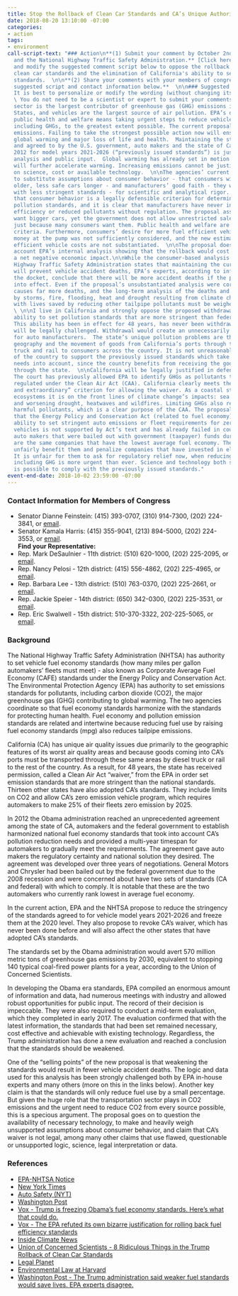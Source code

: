 ```yaml
---
title: Stop the Rollback of Clean Car Standards and CA’s Unique Authority
date: 2018-08-20 13:10:00 -07:00
categories:
- action
tags:
- environment
call-script-text: "### Action\n**(1) Submit your comment by October 2nd to the EPA
  and the National Highway Traffic Safety Administration.** [Click here](https://www.regulations.gov/comment?D=EPA-HQ-OAR-2018-0283-0001)**
  and modify the suggested comment script below to oppose the rollback of key federal
  clean car standards and the elimination of California's ability to set more stringent
  standards.  \n\n**(2) Share your comments with your members of congress using the
  suggested script and contact information below.**  \n\n### Suggested Comment Script\n*Note:
  It is best to personalize or modify the wording (without changing its meaning).
  \ You do not need to be a scientist or expert to submit your comments.*\n\nThe transportation
  sector is the largest contributor of greenhouse gas (GHG) emissions in the United
  States, and vehicles are the largest source of air pollution. EPA’s duty to protect
  public health and welfare means taking urgent steps to reduce vehicle emissions,
  including GHGs, to the greatest extent possible. The current proposal will increase
  emissions. Failing to take the strongest possible action now will ensure escalated
  global warming and major loss of life and health.  Maintaining the standards developed
  and agreed to by the U.S. government, auto makers and the state of California in
  2012 for model years 2021-2026 (“previously issued standards”) is justified by thorough
  analysis and public input.  Global warming has already set in motion changes that
  will further accelerate warming. Increasing emissions cannot be justified based
  on science, cost or available technology.  \n\nThe agencies’ current proposal appears
  to substitute assumptions about consumer behavior - that consumers will keep their
  older, less safe cars longer - and manufacturers’ good faith - they will over-comply
  with less stringent standards - for scientific and analytical rigor. It is not clear
  that consumer behavior is a legally defensible criterion for determining health-based
  pollution standards, and it is clear that manufacturers have never increased fuel
  efficiency or reduced pollutants without regulation. The proposal asserts that consumers
  want bigger cars, yet the government does not allow unrestricted sales of opioids
  just because many consumers want them. Public health and welfare are the most important
  criteria. Furthermore, consumers’ desire for more fuel efficient vehicles that save
  money at the pump was not sufficiently considered, and the new estimates of fuel
  efficient vehicle costs are not substantiated.  \n\nThe proposal does not take into
  account EPA’s internal analysis showing that the rollback would cost jobs and have
  a net negative economic impact.\n\nWhile the consumer-based analysis of the National
  Highway Traffic Safety Administration states that maintaining the current standards
  will prevent vehicle accident deaths, EPA’s experts, according to information in
  the docket, conclude that there will be more accident deaths if the proposal goes
  into effect. Even if the proposal’s unsubstantiated analysis were correct, air pollution
  causes far more deaths, and the long-term analysis of the deaths and illness caused
  by storms, fire, flooding, heat and drought resulting from climate change, along
  with lives saved by reducing other tailpipe pollutants must be weighed more thoroughly.
  \ \n\nI live in California and strongly oppose the proposed withdrawal of California’s
  ability to set pollution standards that are more stringent than federal standards.
  This ability has been in effect for 48 years, has never been withdrawn before, and
  will be legally challenged. Withdrawal would create an unnecessarily uncertain future
  for auto manufacturers.  The state’s unique pollution problems are the result of
  geography and the movement of goods from California’s ports through the state by
  truck and rail to consumers across the country. It is not unreasonable for the rest
  of the country to support the previously issued standards which take California’s
  needs into account, since the country benefits from receiving the goods transported
  through the state.  \n\nCalifornia will be legally justified in defending its waiver.
  The court has previously allowed EPA to identify GHGs as pollutants that may be
  regulated under the Clean Air Act (CAA). California clearly meets the “compelling
  and extraordinary” criterion for allowing the waiver. As a coastal state with desert
  ecosystems it is on the front lines of climate change’s impacts: sea level rise
  and worsening drought, heatwaves and wildfires. Limiting GHGs also reduces other
  harmful pollutants, which is a clear purpose of the CAA. The proposal’s assertion
  that the Energy Policy and Conservation Act (related to fuel economy) preempts California’s
  ability to set stringent auto emissions or fleet requirements for zero emission
  vehicles is not supported by Act’s text and has already failed in court.  \n\nThe
  auto makers that were bailed out with government (taxpayer) funds during the recession
  are the same companies that have the lowest average fuel economy. The proposal would
  unfairly benefit them and penalize companies that have invested in electric vehicles.
  It is unfair for them to ask for regulatory relief now, when reducing pollutants
  including GHG is more urgent than ever. Science and technology both show that it
  is possible to comply with the previously issued standards."
event-end-date: 2018-10-02 23:59:00 -07:00
---
```


### Contact Information for Members of Congress
  * Senator Dianne Feinstein: (415) 393-0707, (310) 914-7300, (202) 224-3841, or [email](https://www.feinstein.senate.gov/public/index.cfm/e-mail-me).  
  * Senator Kamala Harris: (415) 355-9041, (213) 894-5000, (202) 224-3553, or [email](https://www.harris.senate.gov/contact/email).  
**Find your Representative:**
  * Rep. Mark DeSaulnier - 11th district:  (510) 620-1000, (202) 225-2095, or [email](https://desaulnier.house.gov/contact/email).  
  * Rep. Nancy Pelosi - 12th district:  (415) 556-4862, (202) 225-4965, or [email](https://pelosi.house.gov/contact-me/email-me).  
  * Rep. Barbara Lee - 13th district:  (510) 763-0370, (202) 225-2661, or [email](https://lee.house.gov/contact/email-me).  
  * Rep. Jackie Speier - 14th district: (650) 342-0300, (202) 225-3531, or [email](https://speier.house.gov/contact/email).  
  * Rep. Eric Swalwell - 15th district: 510-370-3322, 202-225-5065, or [email](https://swalwell.house.gov/contact).  

### Background
The National Highway Traffic Safety Administration (NHTSA) has authority to set vehicle fuel economy standards (how many miles per gallon automakers’ fleets must meet) - also known as Corporate Average Fuel Economy (CAFE) standards under the Energy Policy and Conservation Act. The Environmental Protection Agency (EPA) has authority to set emissions standards for pollutants, including carbon dioxide (CO2), the major greenhouse gas (GHG) contributing to global warming. The two agencies coordinate so that fuel economy standards harmonize with the standards for protecting human health. Fuel economy and pollution emission standards are related and intertwine because reducing fuel use by raising fuel economy standards (mpg) also reduces tailpipe emissions.  

California (CA) has unique air quality issues due primarily to the geographic features of its worst air quality areas and because goods coming into CA’s ports must be transported through these same areas by diesel truck or rail to the rest of the country.  As a result, for 48 years, the state has received permission, called a Clean Air Act “waiver,” from the EPA in order set emission standards that are more stringent than the national standards.  Thirteen other states have also adopted CA’s standards.  They include limits on CO2 and allow CA’s zero emission vehicle program, which requires automakers to make 25% of their fleets zero emission by 2025.  

In 2012 the Obama administration reached an unprecedented agreement among the state of CA, automakers and the federal government to establish harmonized national fuel economy standards that took into account CA’s pollution reduction needs and provided a multi-year timespan for automakers to gradually meet the requirements. The agreement gave auto makers the regulatory certainty and national solution they desired. The agreement was developed over three years of negotiations. General Motors and Chrysler had been bailed out by the federal government due to the 2008 recession and were concerned about have two sets of standards (CA and federal) with which to comply. It is notable that these are the two automakers who currently rank lowest in average fuel economy.  

In the current action, EPA and the NHTSA propose to reduce the stringency of the standards agreed to for vehicle model years 2021-2026 and freeze them at the 2020 level. They also propose to revoke CA’s waiver, which has never been done before and will also affect the other states that have adopted CA’s standards.  

The standards set by the Obama administration would avert 570 million metric tons of greenhouse gas emissions by 2030, equivalent to stopping 140 typical coal-fired power plants for a year, according to the  Union of Concerned Scientists.  

In developing the Obama era standards, EPA compiled an enormous amount of information and data, had numerous meetings with industry and allowed robust opportunities for public input. The record of their decision is impeccable. They were also required to conduct a mid-term evaluation, which they completed in early 2017. The evaluation confirmed that with the latest information, the standards that had been set remained necessary, cost effective and achievable with existing technology. Regardless, the Trump administration has done a new evaluation and reached a conclusion that the standards should be weakened.  

One of the “selling points” of the new proposal is that weakening the standards would result in fewer vehicle accident deaths. The logic and data used for this analysis has been strongly challenged both by EPA in-house experts and many others (more on this in the links below). Another key claim is that the standards will only reduce fuel use by a small percentage.  But given the huge role that the transportation sector plays in CO2 emissions and the urgent need to reduce CO2 from every source possible, this is a specious argument. The proposal goes on to question the availability of necessary technology, to make and heavily weigh unsupported assumptions about consumer behavior, and claim that CA’s waiver is not legal, among many other claims that use flawed, questionable or unsupported logic, science, legal interpretation or data.  


### References
* [EPA-NHTSA Notice](https://www.epa.gov/sites/production/files/2018-08/documents/safe-my-2021-2026-cafe-ld-ghg-nhtsa-epa-nprm-2018-08-02.pdf)  
* [New York Times](https://www.nytimes.com/2018/08/02/climate/trump-auto-emissions-california.html?hp&action=click&pgtype=Homepage&clickSource=story-heading&module=first-column-region&region=top-news&WT.nav=top-news)  
* [Auto Safety (NYT)](https://www.nytimes.com/2018/08/02/climate/trump-fuel-economy.html?hp&action=click&pgtype=Homepage&clickSource=story-heading&module=first-column-region&region=top-news&WT.nav=top-news)  
* [Washington Post](https://www.washingtonpost.com/national/health-science/2018/08/01/90c818ac-9125-11e8-8322-b5482bf5e0f5_story.html?utm_term=.7b5ebe79c7f4)  
* [Vox - Trump is freezing Obama’s fuel economy standards. Here’s what that could do.](https://www.vox.com/energy-and-environment/2018/5/3/17314000/trump-epa-cars-trucks-fuel-economy-cafe-standards)  
* [Vox - The EPA refuted its own bizarre justification for rolling back fuel efficiency standards](https://www.vox.com/2018/4/2/17181476/epa-fuel-economy-standards-tesla)
* [Inside Climate News](https://insideclimatenews.org/news/02042018/climate-change-car-fuel-efficiency-cafe-standards-epa-pruitt-auto-pollution-gas-mileage-california-global-warming)  
* [Union of Concerned Scientists - 8 Ridiculous Things in the Trump Rollback of Clean Car Standards](https://blog.ucsusa.org/dave-cooke/8-ridiculous-things-in-the-trump-rollback-of-clean-car-standards-and-1-thing-they-get-right)  
* [Legal Planet](http://legal-planet.org/2018/07/23/wheeler-epa-looking-to-freeze-auto-standards-revoke-california-waiver/)  
* [Environmental Law at Harvard](http://environment.law.harvard.edu/2018/06/california-cafe-standards-energy-policy-conservation-act/)  
* [Washington Post - The Trump administration said weaker fuel standards would save lives. EPA experts disagree.](https://www.washingtonpost.com/energy-environment/2018/08/15/trump-administration-said-weaker-fuel-standards-would-save-lives-epa-experts-disagree/)  
